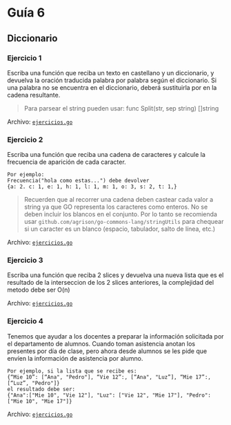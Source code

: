 # Guía 6
## Diccionario

### Ejercicio 1

Escriba una función que reciba un texto en castellano y un diccionario, y devuelva la oración traducida palabra por palabra según el diccionario. Si una palabra no se encuentra en el diccionario, deberá sustituirla por <error> en la cadena resultante.

> Para parsear el string pueden usar: func Split(str, sep string) []string

Archivo: [`ejercicios.go`](ejercicios.go)

### Ejercicio 2

Escriba una función que reciba una cadena de caracteres y calcule la frecuencia de aparición de cada caracter. 

	Por ejemplo:
	Frecuencia("hola como estas...") debe devolver 
	{a: 2. c: 1, e: 1, h: 1, l: 1, m: 1, o: 3, s: 2, t: 1,}

> Recuerden que al recorrer una cadena deben castear cada valor a string ya que GO representa los caracteres como enteros. No se deben incluir los blancos en el conjunto. Por lo tanto se recomienda usar `github.com/agrison/go-commons-lang/stringUtils` para chequear si un caracter es un blanco (espacio, tabulador, salto de línea, etc.)

Archivo: [`ejercicios.go`](ejercicios.go)

### Ejercicio 3

Escriba una función que reciba 2 slices y devuelva una nueva lista que es el resultado de la interseccion de los 2 slices anteriores, la complejidad del metodo debe ser O(n)

Archivo: [`ejercicios.go`](ejercicios.go)

### Ejercicio 4

Tenemos que ayudar a los docentes a preparar la información solicitada por el departamento de alumnos.
Cuando toman asistencia anotan los presentes por día de clase, pero ahora desde alumnos se les pide que envíen la información de asistencia por alumno.  

	Por ejemplo, si la lista que se recibe es:
	{“Mie 10”: [“Ana", "Pedro"], “Vie 12”:, [“Ana", "Luz”], “Mie 17”:, [“Luz”, "Pedro"]}
	el resultado debe ser:
	{"Ana":["Mie 10", "Vie 12"], "Luz": ["Vie 12", "Mie 17"], "Pedro": ["Mie 10", "Mie 17"]}

Archivo: [`ejercicios.go`](ejercicios.go)
